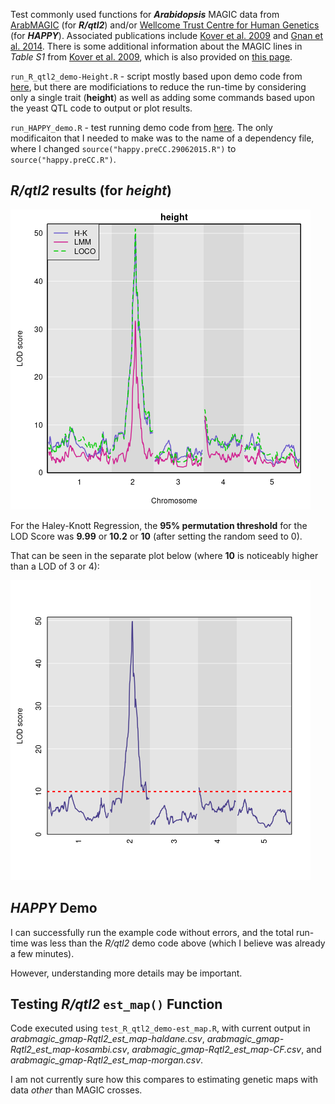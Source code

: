 Test commonly used functions for ***Arabidopsis*** MAGIC data from [ArabMAGIC](https://github.com/rqtl/qtl2data/tree/main/ArabMAGIC) (for ***R/qtl2***) and/or [Wellcome Trust Centre for Human Genetics](http://mtweb.cs.ucl.ac.uk/mus/www/magic/) (for ***HAPPY***).  Associated publications include [Kover et al. 2009](https://journals.plos.org/plosgenetics/article?id=10.1371/journal.pgen.1000551) and [Gnan et al. 2014](https://academic.oup.com/genetics/article/198/4/1751/5935984).  There is some additional information about the MAGIC lines in *Table S1* from [Kover et al. 2009](https://journals.plos.org/plosgenetics/article?id=10.1371/journal.pgen.1000551), which is also provided on [this page](https://arabidopsis.info/CollectionInfo?id=112).

`run_R_qtl2_demo-Height.R` - script mostly based upon demo code from [here](https://kbroman.org/Talk_MAGIC2019/magic2019.pdf), but there are modificiations to reduce the run-time by considering only a single trait (**height**) as well as adding some commands based upon the yeast QTL code to output or plot results.

`run_HAPPY_demo.R` - test running demo code from [here](http://mtweb.cs.ucl.ac.uk/mus/www/magic/).  The only modificaiton that I needed to make was to the name of a dependency file, where I changed `source("happy.preCC.29062015.R")` to `source("happy.preCC.R")`.

## *R/qtl2* results (for *height*)

![](ArabidopsisMAGIC_Demo-HeightOnly-Combined_LOD.png)

For the Haley-Knott Regression, the **95% permutation threshold** for the LOD Score was **9.99** or **10.2** or **10** (after setting the random seed to 0).

That can be seen in the separate plot below (where **10** is noticeably higher than a LOD of 3 or 4):

![](ArabidopsisMAGIC_Demo-HeightOnly-HK_LOD.png)

## *HAPPY* Demo

I can successfully run the example code without errors, and the total run-time was less than the *R/qtl2* demo code above (which I believe was already a few minutes).

However, understanding more details may be important.

## Testing *R/qtl2* `est_map()` Function

Code executed using `test_R_qtl2_demo-est_map.R`, with current output in *arabmagic_gmap-Rqtl2_est_map-haldane.csv*, *arabmagic_gmap-Rqtl2_est_map-kosambi.csv*, *arabmagic_gmap-Rqtl2_est_map-CF.csv*, and *arabmagic_gmap-Rqtl2_est_map-morgan.csv*.

I am not currently sure how this compares to estimating genetic maps with data *other* than MAGIC crosses.
